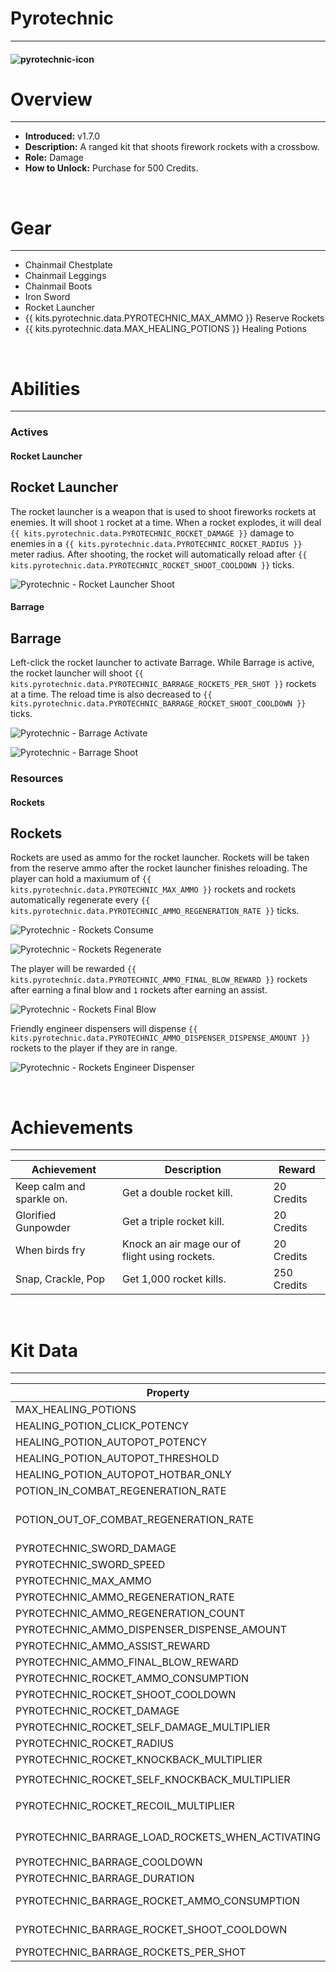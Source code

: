 # Pyrotechnic

***

#### ![pyrotechnic-icon](../assets/icons/pyrotechnic-icon.jpg)

# Overview
***
- **Introduced:** v1.7.0
- **Description:** A ranged kit that shoots firework rockets with a crossbow.
- **Role:** Damage
- **How to Unlock:** Purchase for 500 Credits.

<br />  

# Gear
***
- Chainmail Chestplate
- Chainmail Leggings
- Chainmail Boots
- Iron Sword
- Rocket Launcher
- {{ kits.pyrotechnic.data.PYROTECHNIC_MAX_AMMO }} Reserve Rockets
- {{ kits.pyrotechnic.data.MAX_HEALING_POTIONS }} Healing Potions

<br />  

# Abilities
***
### Actives
<!-- tabs:start -->
#### **Rocket Launcher**
## Rocket Launcher
The rocket launcher is a weapon that is used to shoot fireworks rockets at enemies. It will shoot `1` rocket at a time. When a rocket explodes, it will deal `{{ kits.pyrotechnic.data.PYROTECHNIC_ROCKET_DAMAGE }}` damage to enemies in a `{{ kits.pyrotechnic.data.PYROTECHNIC_ROCKET_RADIUS }}` meter radius. After shooting, the rocket will automatically reload after `{{ kits.pyrotechnic.data.PYROTECHNIC_ROCKET_SHOOT_COOLDOWN }}` ticks.

![Pyrotechnic - Rocket Launcher Shoot](../assets/kits/pyrotechnic/Pyrotechnic%20-%20Rocket%20Launcher%20Shoot.gif)

#### **Barrage**
## Barrage
Left-click the rocket launcher to activate Barrage. While Barrage is active, the rocket launcher will shoot `{{ kits.pyrotechnic.data.PYROTECHNIC_BARRAGE_ROCKETS_PER_SHOT }}` rockets at a time. The reload time is also decreased to `{{ kits.pyrotechnic.data.PYROTECHNIC_BARRAGE_ROCKET_SHOOT_COOLDOWN }}` ticks.

![Pyrotechnic - Barrage Activate](../assets/kits/pyrotechnic/Pyrotechnic%20-%20Barrage%20Activate.gif)

![Pyrotechnic - Barrage Shoot](../assets/kits/pyrotechnic/Pyrotechnic%20-%20Barrage%20Shoot.gif)

<!-- tabs:end -->

### Resources
<!-- tabs:start -->
#### **Rockets**
## Rockets
Rockets are used as ammo for the rocket launcher. Rockets will be taken from the reserve ammo after the rocket launcher finishes reloading. The player can hold a maxiumum of `{{ kits.pyrotechnic.data.PYROTECHNIC_MAX_AMMO }}` rockets and rockets automatically regenerate every `{{ kits.pyrotechnic.data.PYROTECHNIC_AMMO_REGENERATION_RATE }}` ticks.

![Pyrotechnic - Rockets Consume](../assets/kits/pyrotechnic/Pyrotechnic%20-%20Rockets%20Consume.gif)

![Pyrotechnic - Rockets Regenerate](../assets/kits/pyrotechnic/Pyrotechnic%20-%20Rockets%20Regenerate.gif)

The player will be rewarded `{{ kits.pyrotechnic.data.PYROTECHNIC_AMMO_FINAL_BLOW_REWARD }}` rockets after earning a final blow and `1` rockets after earning an assist.

![Pyrotechnic - Rockets Final Blow](../assets/kits/pyrotechnic/Pyrotechnic%20-%20Rockets%20Final%20Blow.gif)

Friendly engineer dispensers will dispense `{{ kits.pyrotechnic.data.PYROTECHNIC_AMMO_DISPENSER_DISPENSE_AMOUNT }}` rockets to the player if they are in range.

![Pyrotechnic - Rockets Engineer Dispenser](../assets/kits/pyrotechnic/Pyrotechnic%20-%20Rockets%20Engineer%20Dispenser.gif)

<!-- tabs:end -->
<br />

# Achievements
***

| Achievement | Description | Reward |
| ----------- | ----------- | ------ |
| Keep calm and sparkle on. | Get a double rocket kill. | 20 Credits |
| Glorified Gunpowder | Get a triple rocket kill. | 20 Credits |
| When birds fry | Knock an air mage our of flight using rockets. | 20 Credits |
| Snap, Crackle, Pop | Get 1,000 rocket kills. | 250 Credits |

<br />  

# Kit Data
***

| Property | Value | Description |
|----------|-------|-------------|
| MAX_HEALING_POTIONS | `{{ kits.pyrotechnic.data.MAX_HEALING_POTIONS }}` | {{ kitDataSharedDescriptions.MAX_HEALING_POTIONS }} |
| HEALING_POTION_CLICK_POTENCY | `{{ kits._shared.data.HEALING_POTION_CLICK_POTENCY }}` | {{ kitDataSharedDescriptions.HEALING_POTION_CLICK_POTENCY }} |
| HEALING_POTION_AUTOPOT_POTENCY | `{{ kits._shared.data.HEALING_POTION_AUTOPOT_POTENCY }}` | {{ kitDataSharedDescriptions.HEALING_POTION_AUTOPOT_POTENCY }} |
| HEALING_POTION_AUTOPOT_THRESHOLD | `{{ kits._shared.data.HEALING_POTION_AUTOPOT_THRESHOLD }}` | {{ kitDataSharedDescriptions.HEALING_POTION_AUTOPOT_THRESHOLD }} |
| HEALING_POTION_AUTOPOT_HOTBAR_ONLY | `{{ kits._shared.data.HEALING_POTION_AUTOPOT_HOTBAR_ONLY }}` | {{ kitDataSharedDescriptions.HEALING_POTION_AUTOPOT_HOTBAR_ONLY }} |
| POTION_IN_COMBAT_REGENERATION_RATE | `{{ kits._shared.data.POTION_IN_COMBAT_REGENERATION_RATE }}` | {{ kitDataSharedDescriptions.POTION_IN_COMBAT_REGENERATION_RATE }} |
| POTION_OUT_OF_COMBAT_REGENERATION_RATE | `{{ kits._shared.data.POTION_OUT_OF_COMBAT_REGENERATION_RATE }}` | {{ kitDataSharedDescriptions.POTION_OUT_OF_COMBAT_REGENERATION_RATE }} |
| PYROTECHNIC_SWORD_DAMAGE | `{{ kits.pyrotechnic.data.PYROTECHNIC_SWORD_DAMAGE }}` | The base damage of the sword. |
| PYROTECHNIC_SWORD_SPEED | `{{ kits.pyrotechnic.data.PYROTECHNIC_SWORD_SPEED }}` | The base speed of the sword. |
| PYROTECHNIC_MAX_AMMO | `{{ kits.pyrotechnic.data.PYROTECHNIC_MAX_AMMO }}` | The maximum number of reserve rockets. |
| PYROTECHNIC_AMMO_REGENERATION_RATE | `{{ kits.pyrotechnic.data.PYROTECHNIC_AMMO_REGENERATION_RATE }}` | The rate, in ticks, at which reserve rockets passively regenerate. |
| PYROTECHNIC_AMMO_REGENERATION_COUNT | `{{ kits.pyrotechnic.data.PYROTECHNIC_AMMO_REGENERATION_COUNT }}` | The amount of rockets that is regenerated. |
| PYROTECHNIC_AMMO_DISPENSER_DISPENSE_AMOUNT | `{{ kits.pyrotechnic.data.PYROTECHNIC_AMMO_DISPENSER_DISPENSE_AMOUNT }}` | The amount of rockets that is dispensed from a dispenser to the player. |
| PYROTECHNIC_AMMO_ASSIST_REWARD | `{{ kits.pyrotechnic.data.PYROTECHNIC_AMMO_ASSIST_REWARD }}` | The amount of rockets that the player receives after earning a final blow. |
| PYROTECHNIC_AMMO_FINAL_BLOW_REWARD | `{{ kits.pyrotechnic.data.PYROTECHNIC_AMMO_FINAL_BLOW_REWARD }}` | The amount of rockets that the player receives after earning an assist. |
| PYROTECHNIC_ROCKET_AMMO_CONSUMPTION | `{{ kits.pyrotechnic.data.PYROTECHNIC_ROCKET_AMMO_CONSUMPTION }}` | The amount of rockets to use to reload the rocket launcher. |
| PYROTECHNIC_ROCKET_SHOOT_COOLDOWN | `{{ kits.pyrotechnic.data.PYROTECHNIC_ROCKET_SHOOT_COOLDOWN }}` | The cooldown, in ticks, after shooting a rocket. |
| PYROTECHNIC_ROCKET_DAMAGE | `{{ kits.pyrotechnic.data.PYROTECHNIC_ROCKET_DAMAGE }}` | The rocket exploision damage dealt to enemies. |
| PYROTECHNIC_ROCKET_SELF_DAMAGE_MULTIPLIER | `{{ kits.pyrotechnic.data.PYROTECHNIC_ROCKET_SELF_DAMAGE_MULTIPLIER }}` | The mutliplier for the rocket exploision damage dealt to the player. |
| PYROTECHNIC_ROCKET_RADIUS | `{{ kits.pyrotechnic.data.PYROTECHNIC_ROCKET_RADIUS }}` | The radius of rocket explosions. |
| PYROTECHNIC_ROCKET_KNOCKBACK_MULTIPLIER | `{{ kits.pyrotechnic.data.PYROTECHNIC_ROCKET_KNOCKBACK_MULTIPLIER }}` | The knockback multiplier of a rocket exploisions that hit enemies. |
| PYROTECHNIC_ROCKET_SELF_KNOCKBACK_MULTIPLIER | `{{ kits.pyrotechnic.data.PYROTECHNIC_ROCKET_SELF_KNOCKBACK_MULTIPLIER }}` | The knockback multiplier of a rocket exploisions that hit the player. |
| PYROTECHNIC_ROCKET_RECOIL_MULTIPLIER | `{{ kits.pyrotechnic.data.PYROTECHNIC_ROCKET_RECOIL_MULTIPLIER }}` | The recoil when shooting rockets. (This scales on the number of rockets shot) |
| PYROTECHNIC_BARRAGE_LOAD_ROCKETS_WHEN_ACTIVATING | `{{ kits.pyrotechnic.data.PYROTECHNIC_BARRAGE_LOAD_ROCKETS_WHEN_ACTIVATING }}` | If the additional Barrage rockets should instantly be loaded into the rocket launcher when activating the Barrage ability.  |
| PYROTECHNIC_BARRAGE_COOLDOWN | `{{ kits.pyrotechnic.data.PYROTECHNIC_BARRAGE_COOLDOWN }}` | The cooldown, in ticks, of the Barrage ability. |
| PYROTECHNIC_BARRAGE_DURATION | `{{ kits.pyrotechnic.data.PYROTECHNIC_BARRAGE_DURATION }}` | The duration, in ticks, of the Barrage ability. |
| PYROTECHNIC_BARRAGE_ROCKET_AMMO_CONSUMPTION | `{{ kits.pyrotechnic.data.PYROTECHNIC_BARRAGE_ROCKET_AMMO_CONSUMPTION }}` | The amount of rockets to use to reload the rocket launcher while the Barrage ability is active. |
| PYROTECHNIC_BARRAGE_ROCKET_SHOOT_COOLDOWN | `{{ kits.pyrotechnic.data.PYROTECHNIC_BARRAGE_ROCKET_SHOOT_COOLDOWN }}` | The cooldown, in ticks, after shooting a rocket while the Barrage ability is active. |
| PYROTECHNIC_BARRAGE_ROCKETS_PER_SHOT | `{{ kits.pyrotechnic.data.PYROTECHNIC_BARRAGE_ROCKETS_PER_SHOT }}` | The amount of rockets to shoot while the Barrage ability is active. |
